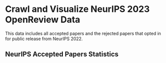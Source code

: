 # Crawl and Visualize NeurIPS 2023 OpenReview Data
This data includes all accepted papers and the rejected papers that opted in for public release from NeurIPS 2022.


## NeurIPS Accepted Papers Statistics

